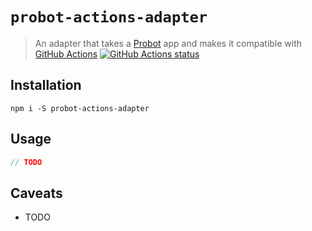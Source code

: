 # `probot-actions-adapter`
> An adapter that takes a [Probot](https://probot.github.io/) app and makes it compatible with [GitHub Actions](https://github.com/features/actions)
<a href="https://github.com/swinton/probot-actions-adapter"><img alt="GitHub Actions status" src="https://github.com/swinton/probot-actions-adapter/workflows/Build/badge.svg"></a>

## Installation

```shell
npm i -S probot-actions-adapter
```

## Usage

```javascript
// TODO
```

## Caveats

- TODO
